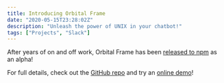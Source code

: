 ```yaml
---
title: Introducing Orbital Frame
date: "2020-05-15T23:28:02Z"
description: "Unleash the power of UNIX in your chatbot!"
tags: ["Projects", "Slack"]
---
```


After years of on and off work, Orbital Frame has been [released to npm](https://www.npmjs.com/package/@orbital-frame/core) as an alpha!

For full details, check out the [GitHub repo](https://github.com/konapun/orbital-frame) and try an [online demo](/projects/orbital-frame)!
